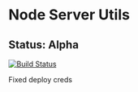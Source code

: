 # Node Server Utils

## Status: Alpha

[![Build Status](https://travis-ci.com/jamestalton/node-server-utils.svg?branch=master)](https://travis-ci.com/jamestalton/node-server-utils)

Fixed deploy creds
